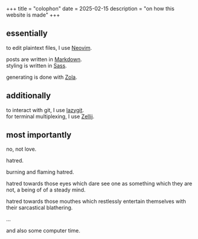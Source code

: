 +++
title = "colophon"
date = 2025-02-15
description = "on how this website is made"
+++

## essentially

to edit plaintext files, I use [Neovim](https://neovim.io).

posts are written in [Markdown](https://commonmark.org). \
styling is written in [Sass](https://sass-lang.com).

generating is done with [Zola](https://www.getzola.org).

## additionally

to interact with git, I use [lazygit](https://github.com/jesseduffield/lazygit). \
for terminal multiplexing, I use [Zellij](https://zellij.dev).

## most importantly

no, not love.

hatred.

burning and flaming hatred.

hatred towards those eyes which dare see one as something which they are not, a being of of a steady mind.

hatred towards those mouthes which restlessly entertain themselves with their sarcastical blathering.

…

and also some computer time.
